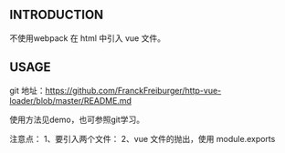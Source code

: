 ## INTRODUCTION

不使用webpack 在 html 中引入 vue 文件。

## USAGE

git 地址：https://github.com/FranckFreiburger/http-vue-loader/blob/master/README.md

使用方法见demo，也可参照git学习。

注意点：
    1、要引入两个文件：
            <script src="https://unpkg.com/vue"></script>
            <script src="https://unpkg.com/http-vue-loader"></script>
    2、vue 文件的抛出，使用 module.exports

